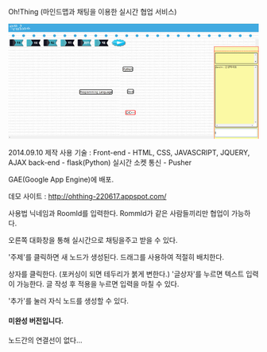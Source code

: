 Oh!Thing (마인드맵과 채팅을 이용한 실시간 협업 서비스)

![main](./gitimg/ex.jpg)

2014.09.10 제작
사용 기술 :
Front-end - HTML, CSS, JAVASCRIPT, JQUERY, AJAX
back-end - flask(Python)
실시간 소켓 통신 - Pusher

GAE(Google App Engine)에 배포.

데모 사이트 : http://ohthing-220617.appspot.com/

사용법
닉네임과 RoomId를 입력한다.
RommId가 같은 사람들끼리만 협업이 가능하다.

오른쪽 대화창을 통해 실시간으로 채팅을주고 받을 수 있다.

'주제'를 클릭하면 새 노드가 생성된다.
드래그를 사용하여 적절히 배치한다.

상자를 클릭한다. (포커싱이 되면 테두리가 붉게 변한다.)
'글상자'를 누르면 텍스트 입력이 가능한다.
글 작성 후 적용을 누르면 입력을 마칠 수 있다.

'추가'를 눌러 자식 노드를 생성할 수 있다.


#### 미완성 버전입니다.
노드간의 연결선이 없다...   
